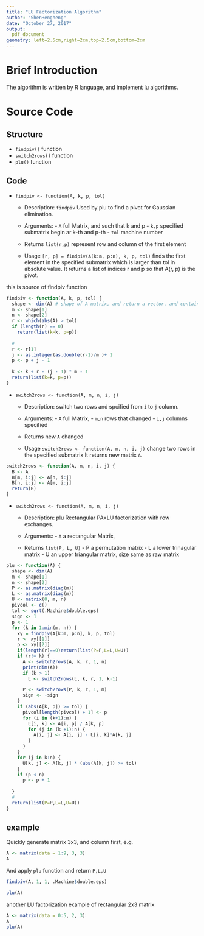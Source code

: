 ```yaml
---
title: "LU Factorization Algorithm"
author: "ShenHengheng"
date: "October 27, 2017"
output: 
  pdf_document
geometry: left=2.5cm,right=2cm,top=2.5cm,bottom=2cm
---
```


# Brief Introduction

The algorithm is written by R language, and implement lu algorithms.

# Source Code 


## Structure

- `findpiv()` function
- `switch2rows()` function
- `plu()` function

## Code

- `findpiv <- function(A, k, p, tol)`
  
    - Description: `findpiv`  Used by plu to find a pivot for Gaussian elimination.
    - Arguments: 
          - `A` full Matrix, and such that k and p
          - `k,p` specified submatrix begin ar k-th and p-th
          - `tol` machine number
      
    - Returns `list(r,p)` represent row and column of the first element
    
    - Usage `[r, p] = findpiv(A(k:m, p:n), k, p, tol)` finds the first element in the specified submatrix which is larger than tol in absolute value.
        It returns a list of indices r and p so that A(r, p) is the pivot.

this is source of findpiv function

```r
findpiv <- function(A, k, p, tol) {
  shape <- dim(A) # shape of A matrix, and return a vector, and contains two elements
  m <- shape[1]
  n <- shape[2]
  r <- which(abs(A) > tol)
  if (length(r) == 0)
    return(list(k=k, p=p))
  
  #
  r <- r[1]
  j <- as.integer(as.double(r-1)/m )+ 1
  p <- p + j - 1
  
  k <- k + r - (j - 1) * m - 1
  return(list(k=k, p=p))
}
```


- `switch2rows <- function(A, m, n, i, j)`
  
    - Description: switch two rows and spcified from `i` to `j` column.
    - Arguments: 
          - `A` full Matrix, 
          - `m,n` rows that changed 
          - `i,j` columns specified
      
    - Returns new `A` changed
    
    - Usage `switch2rows <- function(A, m, n, i, j)` change two rows in the specified submatrix 
    It returns new matrix `A`.


```r
switch2rows <- function(A, m, n, i, j) {
  B <- A
  B[m, i:j] <- A[n, i:j]
  B[n, i:j] <- A[m, i:j]
  return(B)
}
```

- `switch2rows <- function(A, m, n, i, j)`
  
    - Description: plu Rectangular PA=LU factorization with row exchanges.
    - Arguments: 
          - `A` a rectangular Matrix, 
      
    - Returns `list(P, L, U)`
          - P a permutation matrix 
          - L a lower trinagular matrix
          - U an upper triangular matrix, size same as raw matrix

```r
plu <- function(A) {
  shape <- dim(A)
  m <- shape[1]
  n <- shape[2]
  P <- as.matrix(diag(m))
  L <- as.matrix(diag(m))
  U <- matrix(0, m, n)
  pivcol <- c()
  tol <- sqrt(.Machine$double.eps)
  sign <- 1
  p <- 1
  for (k in 1:min(m, n)) {
    xy = findpiv(A[k:m, p:n], k, p, tol)
    r <- xy[[1]]
    p <- xy[[2]]
    if(length(r)==0)return(list(P=P,L=L,U=U))
    if (r!= k) {
      A <- switch2rows(A, k, r, 1, n)
      print(dim(A))
      if (k > 1) 
        L <- switch2rows(L, k, r, 1, k-1)

      P <- switch2rows(P, k, r, 1, m)
      sign <- -sign
    }
    if (abs(A[k, p]) >= tol) {
      pivcol[length(pivcol) + 1] <- p
      for (i in (k+1):m) {
        L[i, k] <- A[i, p] / A[k, p]
        for (j in (k +1):n) {
          A[i, j] <- A[i, j] - L[i, k]*A[k, j]
        }
      }
    }
    for (j in k:n) {
      U[k, j] <- A[k, j] * (abs(A[k, j]) >= tol)
    }
    if (p < n)
      p <- p + 1
  
  }
  # 
  return(list(P=P,L=L,U=U))
}

```


## example

Quickly generate matrix 3x3, and column first, e.g.

```r
A <- matrix(data = 1:9, 3, 3)
A
```


And apply `plu` function and return `P,L,U`

```r
findpiv(A, 1, 1, .Machine$double.eps)
```

```r
plu(A)
```

another LU factorization example of rectangular 2x3 matrix 

```r
A <- matrix(data = 0:5, 2, 3)
A
plu(A)

```

